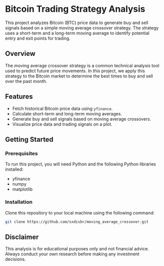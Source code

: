 # Bitcoin Trading Strategy Analysis

This project analyzes Bitcoin (BTC) price data to generate buy and sell signals based on a simple moving average crossover strategy. The strategy uses a short-term and a long-term moving average to identify potential entry and exit points for trading. 

## Overview

The moving average crossover strategy is a common technical analysis tool used to predict future price movements. In this project, we apply this strategy to the Bitcoin market to determine the best times to buy and sell over the past month.

## Features

- Fetch historical Bitcoin price data using `yfinance`.
- Calculate short-term and long-term moving averages.
- Generate buy and sell signals based on moving average crossovers.
- Visualize price data and trading signals on a plot.

## Getting Started

### Prerequisites

To run this project, you will need Python and the following Python libraries installed:

- yfinance
- numpy
- matplotlib

### Installation

Clone this repository to your local machine using the following command:

```sh
git clone https://github.com/sxdisbr/moving_average_crossover.git
```

## Disclaimer

This analysis is for educational purposes only and not financial advice. Always conduct your own research before making any investment decisions.
